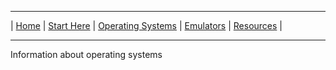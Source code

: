 <hr size="10">

| [Home](https://frannietrempe.github.io/Obsolete-Removable-Media-Guide/) | [Start Here](https://frannietrempe.github.io/Obsolete-Removable-Media-Guide/pages/start_here_media_ID.html) | [Operating Systems](https://frannietrempe.github.io/Obsolete-Removable-Media-Guide/pages/operating_systems) | [Emulators](https://frannietrempe.github.io/Obsolete-Removable-Media-Guide/pages/emulators) | [Resources](https://frannietrempe.github.io/Obsolete-Removable-Media-Guide/pages/resources) |
<hr size="10">

Information about operating systems
